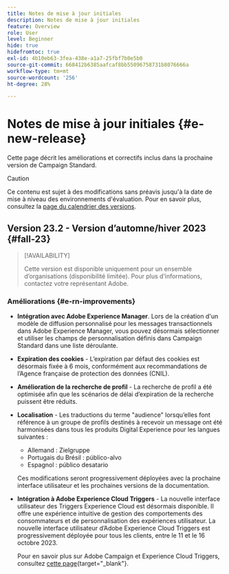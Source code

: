 ```yaml
---
title: Notes de mise à jour initiales
description: Notes de mise à jour initiales
feature: Overview
role: User
level: Beginner
hide: true
hidefromtoc: true
exl-id: 4b10eb63-3fea-438e-a1a7-25fbf7b0e5b0
source-git-commit: 668412b6385aafcaf8bb55096758731b8076666a
workflow-type: tm+mt
source-wordcount: '256'
ht-degree: 28%

---
```



# Notes de mise à jour initiales {#e-new-release}

Cette page décrit les améliorations et correctifs inclus dans la prochaine version de Campaign Standard.

>[!CAUTION]
>
> Ce contenu est sujet à des modifications sans préavis jusqu&#39;à la date de mise à niveau des environnements d&#39;évaluation. Pour en savoir plus, consultez la [page du calendrier des versions](../../rn/using/release-planning.md).

## Version 23.2 - Version d’automne/hiver 2023 {#fall-23}

>[!AVAILABILITY]
>
>Cette version est disponible uniquement pour un ensemble d’organisations (disponibilité limitée). Pour plus d’informations, contactez votre représentant Adobe.

### Améliorations {#e-rn-improvements}

* **Intégration avec Adobe Experience Manager**. Lors de la création d&#39;un modèle de diffusion personnalisé pour les messages transactionnels dans Adobe Experience Manager, vous pouvez désormais sélectionner et utiliser les champs de personnalisation définis dans Campaign Standard dans une liste déroulante.

* **Expiration des cookies** - L’expiration par défaut des cookies est désormais fixée à 6 mois, conformément aux recommandations de l’Agence française de protection des données (CNIL).

* **Amélioration de la recherche de profil** - La recherche de profil a été optimisée afin que les scénarios de délai d’expiration de la recherche puissent être réduits.

* **Localisation** - Les traductions du terme &quot;audience&quot; lorsqu’elles font référence à un groupe de profils destinés à recevoir un message ont été harmonisées dans tous les produits Digital Experience pour les langues suivantes :

   * Allemand : Zielgruppe
   * Portugais du Brésil : público-alvo
   * Espagnol : público desatario

  Ces modifications seront progressivement déployées avec la prochaine interface utilisateur et les prochaines versions de la documentation.

* **Intégration à Adobe Experience Cloud Triggers** - La nouvelle interface utilisateur des Triggers Experience Cloud est désormais disponible. Il offre une expérience intuitive de gestion des comportements des consommateurs et de personnalisation des expériences utilisateur. La nouvelle interface utilisateur d’Adobe Experience Cloud Triggers est progressivement déployée pour tous les clients, entre le 11 et le 16 octobre 2023.

  Pour en savoir plus sur Adobe Campaign et Experience Cloud Triggers, consultez [cette page](https://experienceleague.adobe.com/docs/experience-cloud/triggers/overview.html){target="_blank"}.